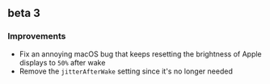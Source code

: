 ## beta 3

### Improvements

* Fix an annoying macOS bug that keeps resetting the brightness of Apple displays to `50%` after wake
* Remove the `jitterAfterWake` setting since it's no longer needed
